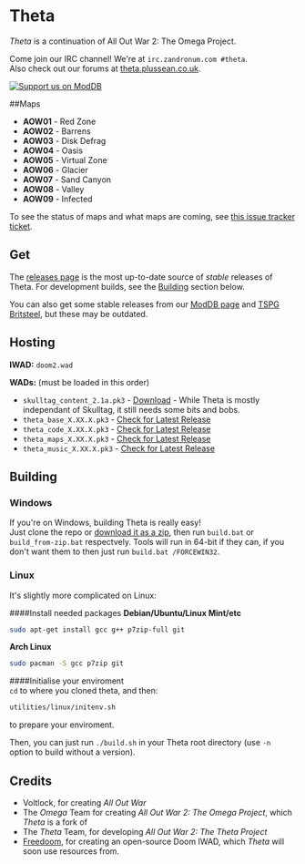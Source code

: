 Theta
=============
*Theta* is a continuation of All Out War 2: The Omega Project.

Come join our IRC channel! We're at `irc.zandronum.com #theta`.  
Also check out our forums at [theta.plussean.co.uk](http://theta.plussean.co.uk).

[![Support us on ModDB](http://button.moddb.com/popularity/medium/mods/28018.png)](http://www.moddb.com/mods/theta)

##Maps
 * __AOW01__ - Red Zone
 * __AOW02__ - Barrens
 * __AOW03__ - Disk Defrag
 * __AOW04__ - Oasis
 * __AOW05__ - Virtual Zone
 * __AOW06__ - Glacier
 * __AOW07__ - Sand Canyon
 * __AOW08__ - Valley
 * __AOW09__ - Infected

 To see the status of maps and what maps are coming, see [this issue tracker ticket](https://github.com/PlusGit/theta/issues/42).

## Get
The [releases page](https://github.com/PlusGit/theta/releases) is the most up-to-date source of *stable* releases of Theta. For development builds, see the [Building](https://github.com/PlusGit/theta#building) section below.

You can also get some stable releases from our [ModDB page](http://www.moddb.com/mods/theta/downloads) and [TSPG Britsteel](http://britsteel.allfearthesentinel.net/wads), but these may be outdated.

## Hosting
__IWAD:__ `doom2.wad`

__WADs:__ (must be loaded in this order)
 - `skulltag_content_2.1a.pk3` - [Download](http://grandvoid.sickedwick.net/wads/skulltag_content2.1a.pk3) - While Theta is mostly independant of Skulltag, it still needs some bits and bobs.
 - `theta_base_X.XX.X.pk3` - [Check for Latest Release](https://github.com/PlusGit/theta/releases)
 - `theta_code_X.XX.X.pk3` - [Check for Latest Release](https://github.com/PlusGit/theta/releases)
 - `theta_maps_X.XX.X.pk3` - [Check for Latest Release](https://github.com/PlusGit/theta/releases)
 - `theta_music_X.XX.X.pk3` - [Check for Latest Release](https://github.com/PlusGit/theta/releases)

## Building
### Windows
If you're on Windows, building Theta is really easy!  
Just clone the repo or [download it as a zip](https://github.com/PlusGit/theta/archive/master.zip), then run `build.bat` or `build_from-zip.bat` respectvely.
Tools will run in 64-bit if they can, if you don't want them to then just run `build.bat /FORCEWIN32`.
### Linux
It's slightly more complicated on Linux:

####Install needed packages
__Debian/Ubuntu/Linux Mint/etc__
```bash
sudo apt-get install gcc g++ p7zip-full git
```
__Arch Linux__
```bash
sudo pacman -S gcc p7zip git
```
####Initialise your enviroment  
`cd` to where you cloned theta, and then:
```bash
utilities/linux/initenv.sh
```
to prepare your enviroment.

Then, you can just run `./build.sh` in your Theta root directory (use `-n` option to build without a version).

## Credits
 - Voltlock, for creating *All Out War*
 - The *Omega* Team for creating *All Out War 2: The Omega Project*, which *Theta* is a fork of
 - The *Theta* Team, for developing *All Out War 2: The Theta Project*
 - [Freedoom](https://freedoom.github.io/), for creating an open-source Doom IWAD, which *Theta* will soon use resources from.
